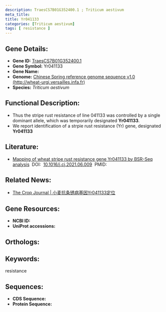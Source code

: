 ```yaml
---
description: TraesCS7B01G352400.1 ; Triticum aestivum
meta_title:
title: Yr041133
categories: [Triticum aestivum]
tags: [ resistance ]
---
```


## Gene Details:
- **Gene ID:**	[TraesCS7B01G352400.1]()
- **Gene Symbol:** Yr041133
- **Gene Name:** 
- **Genome:** [Chinese Spring reference genome sequence v1.0 (http://wheat-urgi.versailles.infa.fr)]()
- **Species:** *Triticum aestivum*

## Functional Description:
   - Thus the stripe rust resistance of line 041133 was controlled by a single dominant allele, which was temporarily designated **Yr041133**.
   - We report identification of a strpie rust resistance (Yr) gene, designated **Yr041133**

## Literature:
   - [Mapping of wheat stripe rust resistance gene Yr041133 by BSR-Seq analysis]( https://www.sciencedirect.com/science/article/pii/S2214514121001525)&nbsp;&nbsp;DOI:&nbsp;&nbsp;[10.1016/j.cj.2021.06.009](https://www.sciencedirect.com/science/article/pii/S2214514121001525)&nbsp;&nbsp;PMID:&nbsp;&nbsp;[](https://pubmed.ncbi.nlm.nih.gov//)

## Related News:
   - [The Crop Journal | 小麦抗条锈病基因Yr041133定位](https://mp.weixin.qq.com/s?__biz=Mzg3MDEwNDEyMg==&mid=2247514437&idx=4&sn=076ab84f8167e605fb55aa96a56962e3&chksm=ce901410f9e79d066a3a4196808206f245800aee33c976bf1f78fbe467d214acf0320c5d7a96&scene=27#wechat_redirect)

## Gene Resources:
- **NCBI ID:** [](https://www.ncbi.nlm.nih.gov/gene/?term=)
- **UniProt accessions:** [](https://www.uniprot.org/uniprotkb//entry)

## Orthologs:

## Keywords:
resistance

## Sequences:
- **CDS Sequence:**
- **Protein Sequence:**
